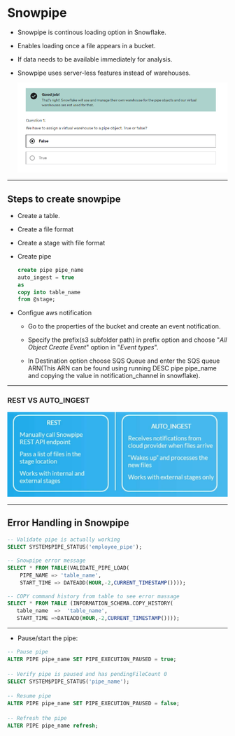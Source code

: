 # Snowpipe

- Snowpipe is continous loading option in Snowflake.

- Enables loading once a file appears in a bucket.

- If data needs to be available immediately for analysis.

- Snowpipe uses server-less features instead of warehouses.

    ![](img/snowpipe_no_wh.png)

---

## Steps to create snowpipe

- Create a table.

- Create a file format

- Create a stage with file format

- Create pipe

    ```sql
    create pipe pipe_name 
    auto_ingest = true
    as 
    copy into table_name 
    from @stage;
    ```

- Configue aws notification

  - Go to the properties of the bucket and create an event notification.

  - Specify the prefix(s3 subfolder path) in prefix option and choose "*All Object Create Event*" option in "*Event types*".

  - In Destination option choose SQS Queue and enter the SQS queue ARN(This ARN can be found using running DESC pipe pipe_name and copying the value in notification_channel in snowflake).

---

### REST VS AUTO_INGEST

![snowpipe_2_types.png](img/snowpipe_2_types.png)

---

## Error Handling in Snowpipe

```sql
-- Validate pipe is actually working
SELECT SYSTEM$PIPE_STATUS('employee_pipe');
```

```sql
-- Snowpipe error message
SELECT * FROM TABLE(VALIDATE_PIPE_LOAD(
    PIPE_NAME => 'table_name',
    START_TIME => DATEADD(HOUR,-2,CURRENT_TIMESTAMP())));
```

```sql
-- COPY command history from table to see error massage
SELECT * FROM TABLE (INFORMATION_SCHEMA.COPY_HISTORY(
   table_name  =>  'table_name',
   START_TIME =>DATEADD(HOUR,-2,CURRENT_TIMESTAMP())));
```

---

- Pause/start the pipe:

 ```sql
-- Pause pipe
ALTER PIPE pipe_name SET PIPE_EXECUTION_PAUSED = true;

-- Verify pipe is paused and has pendingFileCount 0 
SELECT SYSTEM$PIPE_STATUS('pipe_name');

-- Resume pipe
ALTER PIPE pipe_name SET PIPE_EXECUTION_PAUSED = false;

-- Refresh the pipe
ALTER PIPE pipe_name refresh;
```
